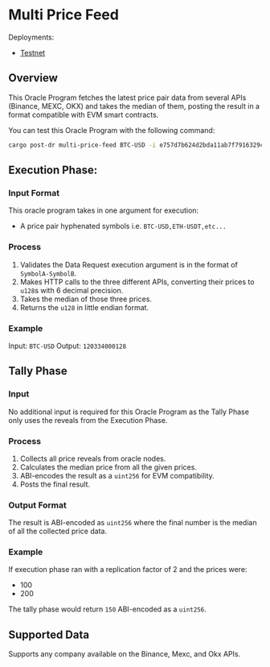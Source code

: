 # Multi Price Feed

Deployments:
- [Testnet](https://testnet.explorer.seda.xyz/oracle-programs/e757d7b624d2bda11ab7f7916329c4a2762c11dc484d2eb861356e5fe5376924)
<!-- - [Mainnet]() -->

## Overview

This Oracle Program fetches the latest price pair data from several APIs (Binance, MEXC, OKX) and takes the median of them, posting the result in a format compatible with EVM smart contracts.

You can test this Oracle Program with the following command:

```sh
cargo post-dr multi-price-feed BTC-USD -i e757d7b624d2bda11ab7f7916329c4a2762c11dc484d2eb861356e5fe5376924 -r 3
```

## Execution Phase:

### Input Format

This oracle program takes in one argument for execution:
- A price pair hyphenated symbols i.e. `BTC-USD,ETH-USDT,etc...`

### Process

1. Validates the Data Request execution argument is in the format of `SymbolA-SymbolB`.
2. Makes HTTP calls to the three different APIs, converting their prices to `u128`s with 6 decimal precision.
3. Takes the median of those three prices.
4. Returns the `u128` in little endian format.

### Example

Input: `BTC-USD`
Output: `120334000128`

## Tally Phase

### Input

No additional input is required for this Oracle Program as the Tally Phase only uses the reveals from the Execution Phase.

### Process

1. Collects all price reveals from oracle nodes.
1. Calculates the median price from all the given prices.
1. ABI-encodes the result as a `uint256` for EVM compatibility.
1. Posts the final result.

### Output Format

The result is ABI-encoded as `uint256` where the final number is the median of all the collected price data.

### Example

If execution phase ran with a replication factor of 2 and the prices were:
- 100
- 200

The tally phase would return `150` ABI-encoded as a `uint256`.

## Supported Data

Supports any company available on the Binance, Mexc, and Okx APIs.
